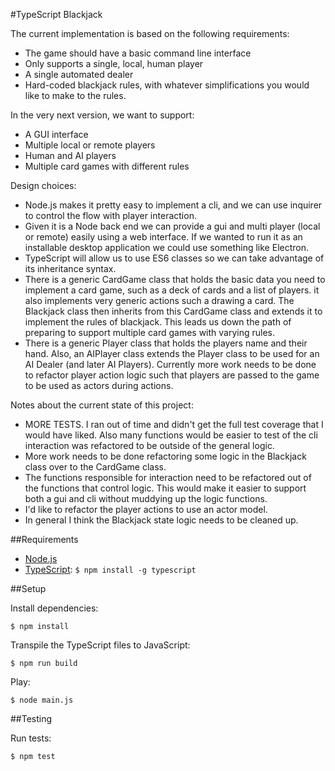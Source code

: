 #TypeScript Blackjack

The current implementation is based on the following requirements:

* The game should have a basic command line interface
* Only supports a single, local, human player
* A single automated dealer
* Hard-coded blackjack rules, with whatever simplifications you would like to make to the rules.  

In the very next version, we want to support:

* A GUI interface
* Multiple local or remote players
* Human and AI players
* Multiple card games with different rules

Design choices:

* Node.js makes it pretty easy to implement a cli, and we can use inquirer to control the flow with player interaction.
* Given it is a Node back end we can provide a gui and multi player (local or remote) easily using a web interface. If we wanted to run it as an installable desktop application we could use something like Electron.
* TypeScript will allow us to use ES6 classes so we can take advantage of its inheritance syntax.
* There is a generic CardGame class that holds the basic data you need to implement a card game, such as a deck of cards and a list of players. it also implements very generic actions such a drawing a card. The Blackjack class then inherits from this CardGame class and extends it to implement the rules of blackjack. This leads us down the path of preparing to support multiple card games with varying rules.
*  There is a generic Player class that holds the players name and their hand. Also, an AIPlayer class extends the Player class to be used for an AI Dealer (and later AI Players). Currently more work needs to be done to refactor player action logic such that players are passed to the game to be used as actors during actions.

Notes about the current state of this project:

* MORE TESTS. I ran out of time and didn't get the full test coverage that I would have liked. Also many functions would be easier to test of the cli interaction was refactored to be outside of the general logic.
* More work needs to be done refactoring some logic in the Blackjack class over to the CardGame class.
* The functions responsible for interaction need to be refactored out of the functions that control logic. This would make it easier to support both a gui and cli without muddying up the logic functions.
* I'd like to refactor the player actions to use an actor model.
* In general I think the Blackjack state logic needs to be cleaned up.

##Requirements

- [Node.js](http://nodejs.org/)
- [TypeScript](http://www.typescriptlang.org/): `$ npm install -g typescript`

##Setup

Install dependencies:

    $ npm install

Transpile the TypeScript files to JavaScript:

    $ npm run build

Play:

    $ node main.js
	
##Testing

Run tests:

	$ npm test